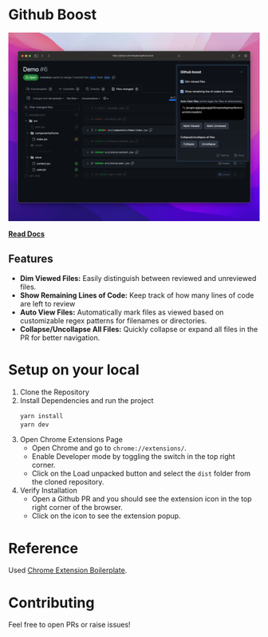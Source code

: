 # Github Boost

![Github boost](screenshot.png)

[**Read Docs**](!https://mdsaban.com/packages/github-boost)

## Features

- **Dim Viewed Files:** Easily distinguish between reviewed and unreviewed files.
- **Show Remaining Lines of Code:** Keep track of how many lines of code are left to review
- **Auto View Files:** Automatically mark files as viewed based on customizable regex patterns for filenames or directories.
- **Collapse/Uncollapse All Files:** Quickly collapse or expand all files in the PR for better navigation.

# Setup on your local

1. Clone the Repository
2. Install Dependencies and run the project
   ```bash
   yarn install
   yarn dev
   ```
3. Open Chrome Extensions Page
   - Open Chrome and go to `chrome://extensions/`.
   - Enable Developer mode by toggling the switch in the top right corner.
   - Click on the Load unpacked button and select the `dist` folder from the cloned repository.
4. Verify Installation
   - Open a Github PR and you should see the extension icon in the top right corner of the browser.
   - Click on the icon to see the extension popup.

# Reference

Used [Chrome Extension Boilerplate](https://github.com/JohnBra/vite-web-extension).

# Contributing

Feel free to open PRs or raise issues!
